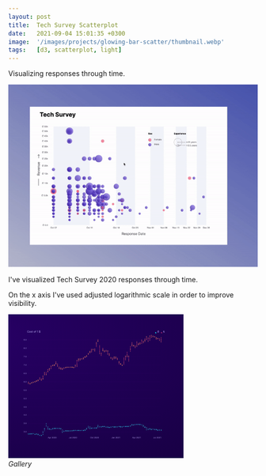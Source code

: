 ```yaml
---
layout: post
title:  Tech Survey Scatterplot
date:   2021-09-04 15:01:35 +0300
image:  '/images/projects/glowing-bar-scatter/thumbnail.webp'
tags:   [d3, scatterplot, light]
---
```

Visualizing responses through time.

![](/images/projects/scatterplot-purple/preview.gif)


I've visualized Tech Survey 2020 responses through time.

On the x axis I've used adjusted logarithmic scale in order to improve visibility.

<div class="gallery-box">
  <div class="gallery">
    <img src="/images/projects/glowing-bar-scatter/thumbnail.webp">
    
  </div>
  <em>Gallery</em>
</div>


